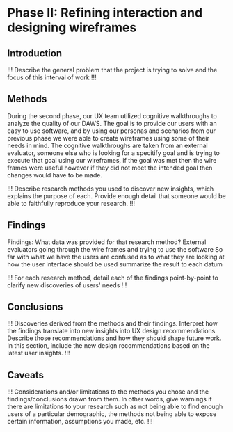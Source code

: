 # Phase II: Refining interaction and designing wireframes

## Introduction

!!! Describe the general problem that the project is trying to solve and the focus of this interval of work !!!

## Methods

During the second phase, our UX team utilized cognitive walkthroughs to analyze the quality of our DAWS. The goal is to provide our users with an easy to use software, and by using our personas and scenarios from our previous phase we were able to create wireframes using some of their needs in mind. The cognitive walkthroughs are taken from an external evaluator, someone else who is looking for a specitify goal and is trying to execute that goal using our wireframes, if the goal was met then the wire frames were useful however if they did not meet the intended goal then changes would have to be made.


!!! Describe research methods you used to discover new insights, which explains the purpose of each. Provide enough detail that someone would be able to faithfully reproduce your research. !!!

## Findings
Findings:
What data was provided for that research method?
External evaluators going through the wire frames and trying to use the software
So far with what we have the users are confused as to what they are looking at how the user interface should be used
summarize the result to each datum

!!! For each research method, detail each of the findings point-by-point to clarify new discoveries of users' needs !!!

## Conclusions

!!! Discoveries derived from the methods and their findings. Interpret how the findings translate into new insights into UX design recommendations. Describe those recommendations and how they should shape future work. In this section, include the new design recommendations based on the latest user insights. !!!

## Caveats

!!! Considerations and/or limitations to the methods you chose and the findings/conclusions drawn from them. In other words, give warnings if there are limitations to your research such as not being able to find enough users of a particular demographic, the methods not being able to expose certain information, assumptions you made, etc. !!!
